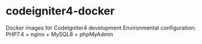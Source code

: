 # codeigniter4-docker
Docker images for CodeIgniter4 development
Environmental configuration: PHP7.4 +  nginx +  MySQL8 + phpMyAdmin
